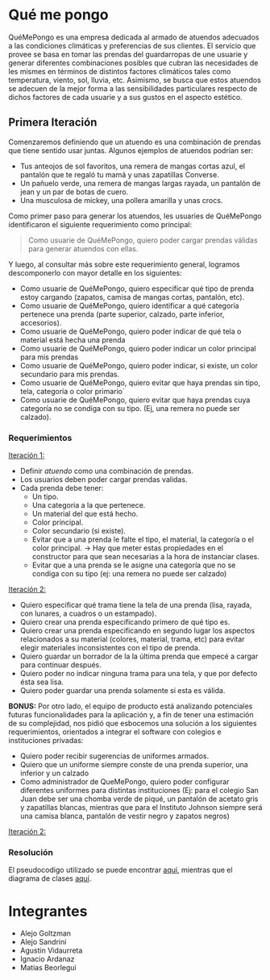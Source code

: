 # Qué me pongo

QuéMePongo es una empresa dedicada al armado de atuendos adecuados a las condiciones climáticas y preferencias de sus 
clientes. El servicio que provee se basa en tomar las prendas del guardarropas de une usuarie y generar diferentes 
combinaciones posibles que cubran las necesidades de les mismes en términos de distintos factores climáticos tales como
temperatura, viento, sol, lluvia, etc. Asimismo, se busca que estos atuendos se adecuen de la mejor forma a las 
sensibilidades particulares respecto de dichos factores de cada usuarie y a sus gustos en el aspecto estético.

## Primera Iteración

Comenzaremos definiendo que un atuendo es una combinación de prendas que tiene sentido usar juntas. Algunos ejemplos de 
atuendos podrían ser:
- Tus anteojos de sol favoritos, una remera de mangas cortas azul, el pantalón que te regaló tu mamá y unas zapatillas 
  Converse.
- Un pañuelo verde, una remera de mangas largas rayada, un pantalón de jean y un par de botas de cuero.
- Una musculosa de mickey, una pollera amarilla y unas crocs.

Como primer paso para generar los atuendos, les usuaries de QuéMePongo identificaron el siguiente requerimiento como 
principal:

> Como usuarie de QuéMePongo, quiero poder cargar prendas válidas para generar atuendos con ellas.

Y luego, al consultar más sobre este requerimiento general, logramos descomponerlo con mayor detalle en los siguientes:
- Como usuarie de QuéMePongo, quiero especificar qué tipo de prenda estoy cargando (zapatos, camisa de mangas cortas,
  pantalón, etc).
- Como usuarie de QuéMePongo, quiero identificar a qué categoría pertenece una prenda (parte superior, calzado, parte
  inferior, accesorios).
- Como usuarie de QuéMePongo, quiero poder indicar de qué tela o material está hecha una prenda
- Como usuarie de QuéMePongo, quiero poder indicar un color principal para mis prendas
- Como usuarie de QuéMePongo, quiero poder indicar, si existe, un color secundario para mis prendas.
- Como usuarie de QuéMePongo, quiero evitar que haya prendas sin tipo, tela, categoría o color primario`
- Como usuarie de QuéMePongo, quiero evitar que haya prendas cuya categoría no se condiga con su tipo.
  (Ej, una remera no puede ser calzado).

### Requerimientos

<u>Iteración 1:</u>
- Definir _atuendo_ como una combinación de prendas.
- Los usuarios deben poder cargar prendas validas.
- Cada prenda debe tener: 
  * Un tipo.
  * Una categoria a la que pertenece.
  * Un material del que está hecho.
  * Color principal.
  * Color secundario (si existe).
  * Evitar que a una prenda le falte el tipo, el material, la categoría o el color principal. -> Hay que meter estas 
  propiedades en el constructor para que sean necesarias a la hora de instanciar clases.
  * Evitar que a una prenda se le asigne una categoría que no se condiga con su tipo
    (ej: una remera no puede ser calzado)

<u>Iteración 2:</u>
- Quiero especificar qué trama tiene la tela de una prenda (lisa, rayada, con lunares, 
  a cuadros o un estampado).
- Quiero crear una prenda especificando primero de qué tipo es.
- Quiero crear una prenda especificando en segundo lugar los aspectos relacionados a su 
  material (colores, material, trama, etc) para evitar elegir materiales inconsistentes con el tipo de prenda.
- Quiero guardar un borrador de la la última prenda que empecé a cargar para continuar 
  después.
- Quiero poder no indicar ninguna trama para una tela, y que por defecto ésta sea lisa.
- Quiero poder guardar una prenda solamente si esta es válida.

__BONUS:__ Por otro lado, el equipo de producto está analizando potenciales futuras funcionalidades para la aplicación 
y, a fin de tener una estimación de su complejidad, nos pidió que esbocemos una solución a los siguientes 
requerimientos, orientados a integrar el software con colegios e instituciones privadas:
- Quiero poder recibir sugerencias de uniformes armados.
- Quiero que un uniforme siempre conste de una prenda superior, una inferior y un calzado
- Como administrador de QueMePongo, quiero poder configurar diferentes uniformes para distintas instituciones 
  (Ej: para el colegio San Juan debe ser una chomba verde de piqué, un pantalón de acetato gris y zapatillas blancas, 
  mientras que para el Instituto Johnson siempre será una camisa blanca, pantalón de vestir negro y zapatos negros)

<u>Iteración 2:</u>



### Resolución

El pseudocodigo utilizado se puede encontrar [aquí](pseudocodigo.java), mientras que el diagrama de 
clases [aquí](out/diagrama/QMP2.png).

# Integrantes

- Alejo Goltzman
- Alejo Sandrini
- Agustin Vidaurreta
- Ignacio Ardanaz
- Matias Beorlegui